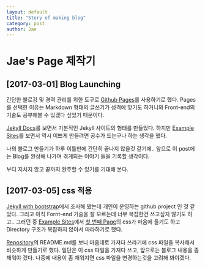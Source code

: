 ```yaml
---
layout: default
title: "Story of making blog"
category: post
author: Jae
---
```


# Jae's Page 제작기

## [2017-03-01] Blog Launching

간단한 블로깅 및 경력 관리를 위한 도구로 [Github Pages](https://pages.github.com/)를 사용하기로 했다. 
Pages를 선택한 이유는 Markdown 형태의 글쓰기가 성격에 맞기도 하거니와 Front-end의 기술도 공부해볼 수 있겠다 싶었기 때문이다.

[Jekyll Docs](http://jekyllrb-ko.github.io/docs/home/)를 보면서 기본적인 Jekyll 사이트의 형태를 만들었다. 하지만 [Example Sites](https://github.com/jekyll/jekyll/wiki/Sites)를 보면서 역시 이쁘게 만들려면 공수가 드는구나 하는 생각을 했다.

나의 블로그 만들기가 하루 이틀만에 간단히 끝나지 않을것 같기에.. 앞으로 이 post에는 Blog를 완성해 나가며 겪게되는 이야기 들을 기록할 생각이다.

부디 지치지 않고 끝까지 완주할 수 있기를 기대해 본다.

## [2017-03-05] css 적용

[Jekyll with bootstrap](http://jekyllbootstrap.com)에서 조사해 봤는데 개인이 운영하는 github project 인 것 같았다. 그리고 아직 Fornt-end 기술을 잘 모르는데 너무 복잡한건 쓰고싶지 않기도 하고.. 그러던 중 [Example Sites](https://github.com/jekyll/jekyll/wiki/Sites)에서 [첫 번째 Page](http://tom.preston-werner.com)의 css가 마음에 들기도 하고 Directory 구조가 복잡하지 않아서 따라하기로 했다.

[Repository](https://github.com/mojombo/mojombo.github.io)의 README.md를 보니 마음데로 가져다 쓰라기에 css 파일을 복사해서 비슷하게 만들기로 했다. 일단은 이 css 파일을 가져다 쓰고, 앞으로는 블로그 내용을 좀 채워야 겠다. 나중에 내용이 좀 채워지면 css 파일을 변경하는것을 고려해 봐야겠다.